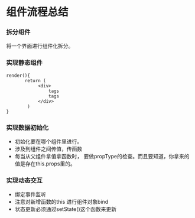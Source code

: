 # 组件流程总结

### 拆分组件

将一个界面进行组件化拆分。

### 实现静态组件

```text
render(){
       return (
            <div>
                tags
                tags
            </div> 
        )
}
```

### 实现数据初始化

* 初始化要在哪个组件里进行。
* 涉及到组件之间传值，传函数
* 每当从父组件拿值拿函数时， 要做propType的检查。而且要知道，你拿来的值是存在this.props里的。

### 实现动态交互

* 绑定事件监听
* 注意对新增函数的this 进行组件对象bind
* 状态更新必须通过setState\(\)这个函数来更新



